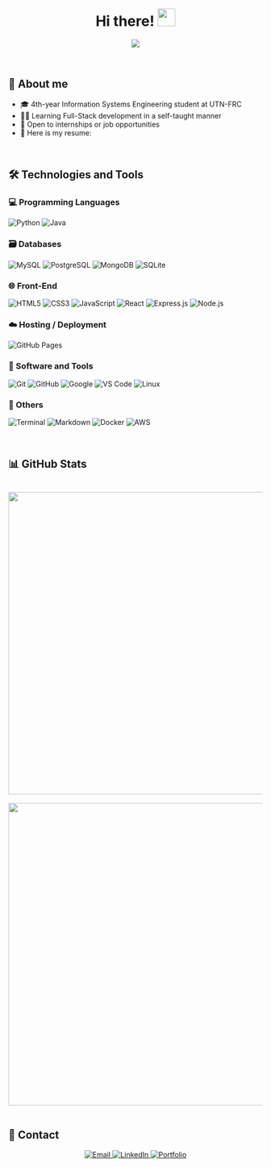 <h1 align="center">
  <b>Hi there!</b>
  <img src="https://media.giphy.com/media/hvRJCLFzcasrR4ia7z/giphy.gif" width="35">
</h1>

<p align="center">
  <img src="https://readme-typing-svg.herokuapp.com?font=Fira+Code&size=26&duration=4000&pause=1000&color=F57C00&center=true&vCenter=true&width=600&height=60&lines=Self-taught+Full-Stack+Developer;Information+Systems+Engineering+Student">
</p>

<br>

## 📌 About me

- 🎓 4th-year Information Systems Engineering student at UTN-FRC
- 👨‍💻 Learning Full-Stack development in a self-taught manner
- 🚀 Open to internships or job opportunities  
- 📄 Here is my resume:

<br>

## 🛠️ Technologies and Tools

### 💻 Programming Languages

![Python](https://img.shields.io/badge/Python-306998?style=for-the-badge&logo=python&logoColor=white)
![Java](https://img.shields.io/badge/Java-E76F00?style=for-the-badge&logo=java&logoColor=white)

### 🗃️ Databases

![MySQL](https://img.shields.io/badge/MySQL-00758F?style=for-the-badge&logo=mysql&logoColor=white)
![PostgreSQL](https://img.shields.io/badge/PostgreSQL-4169E1?style=for-the-badge&logo=postgresql&logoColor=white)
![MongoDB](https://img.shields.io/badge/MongoDB-4EA94B?style=for-the-badge&logo=mongodb&logoColor=white)
![SQLite](https://img.shields.io/badge/SQLite-07405E?style=for-the-badge&logo=sqlite&logoColor=white)

### 🌐 Front-End

![HTML5](https://img.shields.io/badge/HTML5-E34F26?style=for-the-badge&logo=html5&logoColor=white)
![CSS3](https://img.shields.io/badge/CSS3-264DE4?style=for-the-badge&logo=css3&logoColor=white)
![JavaScript](https://img.shields.io/badge/JavaScript-F0DB4F?style=for-the-badge&logo=javascript&logoColor=black)
![React](https://img.shields.io/badge/React-20232A?style=for-the-badge&logo=react&logoColor=61DAFB)
![Express.js](https://img.shields.io/badge/Express-404D59?style=for-the-badge&logo=express&logoColor=white)
![Node.js](https://img.shields.io/badge/Node.js-339933?style=for-the-badge&logo=node.js&logoColor=white)

### ☁️ Hosting / Deployment

![GitHub Pages](https://img.shields.io/badge/GitHub_Pages-327FC7?style=for-the-badge&logo=github&logoColor=white)

### 🧰 Software and Tools

![Git](https://img.shields.io/badge/Git-F05033?style=for-the-badge&logo=git&logoColor=white)
![GitHub](https://img.shields.io/badge/GitHub-181717?style=for-the-badge&logo=github&logoColor=white)
![Google](https://img.shields.io/badge/Google-4285F4?style=for-the-badge&logo=google&logoColor=white)
![VS Code](https://img.shields.io/badge/VS_Code-007ACC?style=for-the-badge&logo=visual-studio-code&logoColor=white)
![Linux](https://img.shields.io/badge/Linux-FCC624?style=for-the-badge&logo=linux&logoColor=black)

### 🔧 Others

![Terminal](https://img.shields.io/badge/Terminal-005F73?style=for-the-badge&logo=gnubash&logoColor=white)
![Markdown](https://img.shields.io/badge/Markdown-000000?style=for-the-badge&logo=markdown&logoColor=white)
![Docker](https://img.shields.io/badge/Docker-2496ED?style=for-the-badge&logo=docker&logoColor=white)
![AWS](https://img.shields.io/badge/AWS-FF9900?style=for-the-badge&logo=amazonaws&logoColor=white)

<br>

## 📊 GitHub Stats
<br>

<div align="center">
  <img src="https://github-readme-stats.vercel.app/api?username=maxiTiton&show_icons=true&theme=tokyonight&hide_border=true&title_color=f57c00&icon_color=f57c00" width="600px"/>
  <br><br>
  <img src="https://github-readme-stats.vercel.app/api/top-langs/?username=maxiTiton&layout=compact&theme=tokyonight&hide_border=true&title_color=f57c00" width="600px"/>
</div>

<br>

## 🤝 Contact

<p align="center">
  <a href="mailto:maximot0904@gmail.com" target="_blank" rel="noopener noreferrer">
    <img src="https://img.shields.io/badge/Email-maximot0904@gmail.com-D14836?style=for-the-badge&logo=gmail&logoColor=white" alt="Email" />
  </a>
  <a href="https://www.linkedin.com/in/maximo-titon" target="_blank" rel="noopener noreferrer">
    <img src="https://img.shields.io/badge/LinkedIn-maximo--titon-0A66C2?style=for-the-badge&logo=linkedin&logoColor=white" alt="LinkedIn" />
  </a>
  <a href="https://portfolio-8okp.onrender.com/" target="_blank" rel="noopener noreferrer">
    <img src="https://img.shields.io/badge/Portfolio-8okp.onrender.com-5F249F?style=for-the-badge&logo=react&logoColor=white" alt="Portfolio" />
  </a>
</p>

